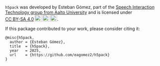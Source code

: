 `h5pack` was developed by <span property="cc:attributionName">Esteban Gómez</span>, part of the <a href="https://www.aalto.fi/en/department-of-information-and-communications-engineering/speech-interaction-technology" target="_blank">Speech Interaction Technology group from Aalto University</a> and is licensed under <a href="https://creativecommons.org/licenses/by-sa/4.0/?ref=chooser-v1" target="_blank" rel="license noopener noreferrer" style="display:inline-block;">CC BY-SA 4.0<img style="height:22px!important;margin-left:3px;vertical-align:text-bottom;" src="https://mirrors.creativecommons.org/presskit/icons/cc.svg?ref=chooser-v1" alt=""><img style="height:22px!important;margin-left:3px;vertical-align:text-bottom;" src="https://mirrors.creativecommons.org/presskit/icons/by.svg?ref=chooser-v1" alt=""><img style="height:22px!important;margin-left:3px;vertical-align:text-bottom;" src="https://mirrors.creativecommons.org/presskit/icons/sa.svg?ref=chooser-v1" alt=""></a>.</p>

If this package contributed to your work, please consider citing it:

```
@misc{h5pack,
  author = {Esteban Gómez},
  title  = {h5pack},
  year   = 2025,
  url    = {https://github.com/eagomez2/h5pack}
}
```